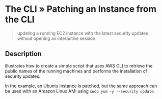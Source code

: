 # The CLI &raquo; Patching an Instance from the CLI
> updating a running EC2 instance with the latest security updates without opening an interactive session.


## Description
Illustrates how to create a simple script that uses AWS CLI to retrieve the public names of the running machines and performs the installation of security updates.

In the example, an Ubuntu instance is patched, but the same approach can be used with an Amazon Linux AMI using `sudo yum -y --security update`.